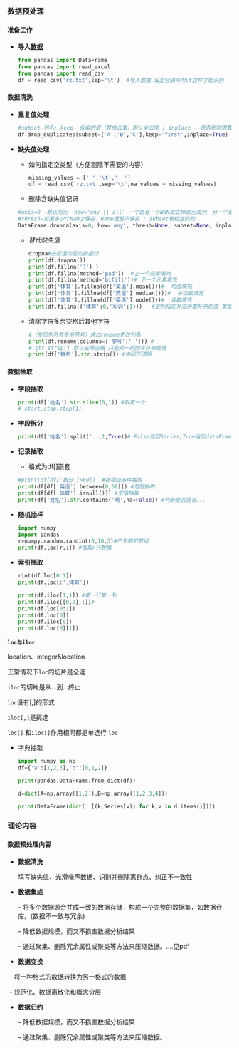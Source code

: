 ### 数据预处理

#### 准备工作

* **导入[数据](rz.txt)**

  ```python
  from pandas import DataFrame
  from pandas import read_excel
  from pandas import read_csv
  df = read_csv('rz.txt',sep='\t')  #导入数据,设定分隔符为\t这样才能识别
  ```

#### 数据清洗

* **重复值处理**

  ```python
  #subset-列名; keep--保留的值（其他去重）默认全去除 ; inplace --是否删除源数据
  df.drop_duplicates(subset=['A','B','C'],keep='first',inplace=True)
  ```

* **缺失值处理**

  * 如何指定空类型（方便剔除不需要的内容）

    ```python
    missing_values = [' ','\t','  ']
    df = read_csv('rz.txt',sep='\t',na_values = missing_values)
    ```

  * 删除含缺失值记录

  ```python
  #axis=0 -默认为行  how='any || all' 一个是有一个NaN就去掉该行或列，另一个是必须全为NaN
  #thresh-设置多少个NaN才保存，None就是不保存 ; subset想检查的列
  DataFrame.dropna(axis=0, how='any', thresh=None, subset=None, inplace=False)
  ```

  * *替代缺失值*

    ```python
    dropna#去除值为空的数据行 
    print(df.dropna())
    print(df.fillna('?') ) 
    print(df.fillna(method='pad'))  #上一个元素填充
    print(df.fillna(method='bifill'))# 下一个元素填充
    print(df['体育'].fillna(df['英语'].mean()))#  均值填充
    print(df['体育'].fillna(df['英语'].median()))#  中位数填充
    print(df['体育'].fillna(df['英语'].mode()))#  众数填充
    print(df.fillna({'体育':0,'军训':1}))   #定列指定补充所要补充的值 类型为字典
    ```

  * 清除字符多余空格后其他字符

    ```python
    #（发现列名有多余符号）通过rename更改列名
    print(df.rename(columns={'学号':' '})) #
    #.str.strip() 默认去除空格 只能对一列的字符串处理
    print(df['姓名'].str.strip()) #中间不清除
    ```

    

#### 数据抽取

* **字段抽取**

  ```python
  print(df['姓名'].str.slice(0,1)) #取第一个
  # start,stop,step(1)
  ```

* **字段拆分**

  ```python
  print(df['姓名'].split('.',1,True))# False返回Series,True返回dataFrame
  
  ```

  

* **记录抽取**

  * 格式为df[]嵌套

  ```python
  #print(df[df['数分']>60])  #按相应条件抽取
  print(df[df['英语'].between(0,60)]) #范围抽取
  print(df[df['体育'].isnull()]) #空值抽取
  print(df['姓名'].str.contains('周',na=False)) #判断是否含有...
  ```

  

* **随机抽样**

  ```python
  import numpy
  import pandas
  r=numpy.random.randint(0,10,3)#产生随机数组
  print(df.loc[r,:]) #抽取r行数据
  ```

* **索引抽取**

  ```python
  rint(df.loc[0:1])
  print(df.loc[:',体育'])
  
  print(df.iloc[1,1]) #第一行第一列
  print(df.iloc[[0,2],:])#
  print(df.loc[0:1])
  print(df.loc[0])
  print(df.iloc[0])
  print(df.loc[0][1])
  ```
  

**`loc与iloc`**

location、integer&location

正常情况下`loc`的切片是全选

`iloc`的切片是从...到...终止

`loc`没有[,]的形式

`iloc[,]`是挑选

`loc[]` 和`iloc[]`作用相同都是单选行 `loc `

* 字典抽取

  ```python
  import numpy as np
  df={'a':[1,2,3],'b':[0,1,2]}
  
  print(pandas.DataFrame.from_dict(df))
  
  d=dict(A=np.array([1,2]),B=np.array([1,2,3,4]))
  
  print(DataFrame(dict(  [(k,Series(v)) for k,v in d.items()])))
  ```
  



### 理论内容

#### 数据预处理内容

* **数据清洗**

  填写缺失值、光滑噪声数据、识别并删除离群点、纠正不一致性

* **数据集成**

  – 将多个数据源合并成一致的数据存储，构成一个完整的数据集，如数据仓库。(数据不一致与冗余)

  – 降低数据规模，而又不损害数据分析结果

  – 通过聚集、删除冗余属性或聚类等方法来压缩数据。....见pdf

* **数据变换**

​       – 将一种格式的数据转换为另一格式的数据

​       – 规范化、数据离散化和概念分层

* **数据归约**

  – 降低数据规模，而又不损害数据分析结果

  – 通过聚集、删除冗余属性或聚类等方法来压缩数据。

  






